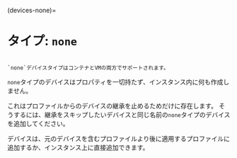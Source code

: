 (devices-none)=
# タイプ: `none`

```{youtube} https://www.youtube.com/watch?v=6NCLnd5_guQ
```

```{note}
`none`デバイスタイプはコンテナとVMの両方でサポートされます。
```

`none`タイプのデバイスはプロパティを一切持たず、インスタンス内に何も作成しません。

これはプロファイルからのデバイスの継承を止めるためだけに存在します。
そうするには、継承をスキップしたいデバイスと同じ名前の`none`タイプのデバイスを追加してください。

デバイスは、元のデバイスを含むプロファイルより後に適用するプロファイルに追加するか、インスタンス上に直接追加できます。
